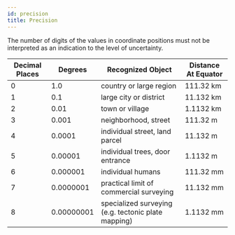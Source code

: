 ```yaml
---
id: precision
title: Precision
---
```


The number of digits of the values in coordinate positions must not be interpreted as an indication to the level of uncertainty.

| Decimal Places | Degrees    | Recognized Object                                   | Distance At Equator |
| -------------- | ---------- | --------------------------------------------------- | ------------------- |
| 0              | 1.0        | country or large region                             | 111.32 km           |
| 1              | 0.1        | large city or district                              | 11.132 km           |
| 2              | 0.01       | town or village                                     | 1.1132 km           |
| 3              | 0.001      | neighborhood, street                                | 111.32 m            |
| 4              | 0.0001     | individual street, land parcel                      | 11.132 m            |
| 5              | 0.00001    | individual trees, door entrance                     | 1.1132 m            |
| 6              | 0.000001   | individual humans                                   | 111.32 mm           |
| 7              | 0.0000001  | practical limit of commercial surveying             | 11.132 mm           |
| 8              | 0.00000001 | specialized surveying (e.g. tectonic plate mapping) | 1.1132 mm           |
